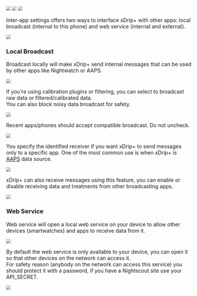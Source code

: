 <img src="../../images/hamburger_menu.png" style="zoom:75%;" />  
<img src="../../images/M-S.png" style="zoom:75%;" />  
<img src="../../use/images/M-S-IA.png" style="zoom:75%;" />

Inter-app settings offers two ways to interface xDrip+ with other apps: local broadcast (internal to this phone) and web service (internal and external).

<img src="../images/M-S-IASa.png" style="zoom:75%;" />

### Local Broadcast

Broadcast locally will make xDrip+ send internal messages that can be used by other apps like Nightwatch or AAPS.

<img src="../images/M-S-IASb.png" style="zoom:75%;" />

If you're using calibration plugins or filtering, you can select to broadcast raw data or filtered/calibrated data.  
You can also block noisy data broadcast for safety.

<img src="../images/M-S-IASc.png" style="zoom:75%;" />

Recent apps/phones should accept compatible broadcast. Do not uncheck.

<img src="../images/M-S-IASd.png" style="zoom:75%;" />

You specify the identified receiver if you want xDrip+ to send messages only to a specific app. One of the most common use is when xDrip+ is [AAPS](https://androidaps.readthedocs.io/en/latest/Configuration/xdrip.html#identify-receiver) data source.

<img src="../images/M-S-IASe.png" style="zoom:75%;" />

xDrip+ can also receive messages using this feature, you can enable or disable receiving data and treatments from other broadcasting apps.

<img src="../images/M-S-IASf.png" style="zoom:75%;" />

### Web Service

Web service will open a local web service on your device to allow other devices (smartwatches) and apps to receive data from it.

<img src="../images/M-S-IASg.png" style="zoom:75%;" />

By default the web service is only available to your device, you can open it so that other devices on the network can access it.  
For safety reason (anybody on the network can access this service) you should protect it with a password, if you have a Nightscout site use your API_SECRET.

<img src="../images/M-S-IASh.png" style="zoom:75%;" />
